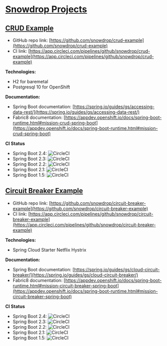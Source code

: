 # [Snowdrop Projects](https://github.com/orgs/snowdrop/repositories)

## [CRUD Example](https://github.com/snowdrop/crud-example)

- GitHub repo link: [https://github.com/snowdrop/crud-example](https://github.com/snowdrop/crud-example)
- CI link: [https://app.circleci.com/pipelines/github/snowdrop/crud-example](https://app.circleci.com/pipelines/github/snowdrop/crud-example)

**Technologies:**
- H2 for baremetal
- Postgresql 10 for OpenShift

**Documentation:**
- Spring Boot documentation: [https://spring.io/guides/gs/accessing-data-rest/](https://spring.io/guides/gs/accessing-data-rest/)
- Fabric8 documentation: [https://appdev.openshift.io/docs/spring-boot-runtime.html#mission-crud-spring-boot](https://appdev.openshift.io/docs/spring-boot-runtime.html#mission-crud-spring-boot)

**CI Status**

- Spring Boot 2.4: ![CircleCI](https://circleci.com/gh/snowdrop/crud-example/tree/sb-2.4.x.svg?style=svg)
- Spring Boot 2.3: ![CircleCI](https://circleci.com/gh/snowdrop/crud-example/tree/sb-2.3.x.svg?style=svg)
- Spring Boot 2.2: ![CircleCI](https://circleci.com/gh/snowdrop/crud-example/tree/sb-2.2.x.svg?style=svg)
- Spring Boot 2.1: ![CircleCI](https://circleci.com/gh/snowdrop/crud-example/tree/sb-2.1.x.svg?style=svg)
- Spring Boot 1.5: ![CircleCI](https://circleci.com/gh/snowdrop/crud-example/tree/master.svg?style=svg)

## [Circuit Breaker Example](https://github.com/snowdrop/circuit-breaker-example)

- GitHub repo link: [https://github.com/snowdrop/circuit-breaker-example](https://github.com/snowdrop/circuit-breaker-example)
- CI link: [https://app.circleci.com/pipelines/github/snowdrop/circuit-breaker-example](https://app.circleci.com/pipelines/github/snowdrop/circuit-breaker-example)

**Technologies:**
- Spring Cloud Starter Netflix Hystrix

**Documentation:**
- Spring Boot documentation: [https://spring.io/guides/gs/cloud-circuit-breaker/](https://spring.io/guides/gs/cloud-circuit-breaker/)
- Fabric8 documentation: [https://appdev.openshift.io/docs/spring-boot-runtime.html#mission-circuit-breaker-spring-boot](https://appdev.openshift.io/docs/spring-boot-runtime.html#mission-circuit-breaker-spring-boot)

**CI Status**

- Spring Boot 2.4: ![CircleCI](https://circleci.com/gh/snowdrop/circuit-breaker-example/tree/sb-2.4.x.svg?style=svg)
- Spring Boot 2.3: ![CircleCI](https://circleci.com/gh/snowdrop/circuit-breaker-example/tree/sb-2.3.x.svg?style=svg)
- Spring Boot 2.2: ![CircleCI](https://circleci.com/gh/snowdrop/circuit-breaker-example/tree/sb-2.2.x.svg?style=svg)
- Spring Boot 2.1: ![CircleCI](https://circleci.com/gh/snowdrop/circuit-breaker-example/tree/sb-2.1.x.svg?style=svg)
- Spring Boot 1.5: ![CircleCI](https://circleci.com/gh/snowdrop/circuit-breaker-example/tree/master.svg?style=svg)